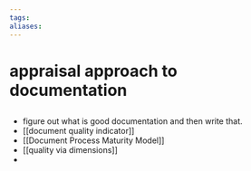 ```yaml
---
tags: 
aliases:
---
```

# appraisal approach to documentation
##
- figure out what is good documentation and then write that. 
- [[document quality indicator]]
- [[Document Process Maturity Model]]
- [[quality via dimensions]]
- 